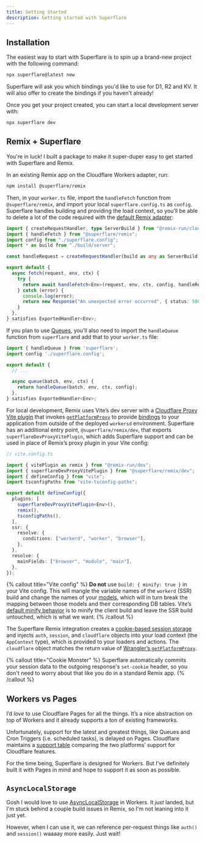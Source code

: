 ```yaml
---
title: Getting Started
description: Getting started with Superflare
---
```


## Installation

The easiest way to start with Superflare is to spin up a brand-new project with the following command:

```bash
npx superflare@latest new
```

Superflare will ask you which bindings you'd like to use for D1, R2 and KV. It will also offer to create the bindings if you haven't already!

Once you get your project created, you can start a local development server with:

```bash
npx superflare dev
```

## Remix + Superflare

You're in luck! I built a package to make it super-duper easy to get started with Superflare and Remix.

In an existing Remix app on the Cloudflare Workers adapter, run:

```bash
npm install @superflare/remix
```

Then, in your `worker.ts` file, import the `handleFetch` function from `@superflare/remix`, and import your local `superflare.config.ts` as `config`. Superflare handles building and providing the load context, so you’ll be able to delete a lot of the code required with the [default Remix adapter](https://github.com/remix-run/remix/blob/main/templates/cloudflare-workers/server.ts):

```ts
import { createRequestHandler, type ServerBuild } from "@remix-run/cloudflare";
import { handleFetch } from "@superflare/remix";
import config from "./superflare.config";
import * as build from "./build/server";

const handleRequest = createRequestHandler(build as any as ServerBuild);

export default {
  async fetch(request, env, ctx) {
    try {
      return await handleFetch<Env>(request, env, ctx, config, handleRequest);
    } catch (error) {
      console.log(error);
      return new Response("An unexpected error occurred", { status: 500 });
    }
  },
} satisfies ExportedHandler<Env>;
```

If you plan to use [Queues](/queues), you’ll also need to import the `handleQueue` function from `superflare` and add that to your `worker.ts` file:

```ts
import { handleQueue } from 'superflare';
import config './superflare.config';

export default {
  // ...

  async queue(batch, env, ctx) {
    return handleQueue(batch, env, ctx, config);
  },
} satisfies ExportedHandler<Env>;
```

For local development, Remix uses Vite’s dev server with a [Cloudflare Proxy Vite plugin](https://remix.run/docs/en/main/guides/vite#cloudflare-proxy) that invokes [`getPlatformProxy`](https://developers.cloudflare.com/workers/wrangler/api/#getplatformproxy) to provide [bindings](https://developers.cloudflare.com/workers/wrangler/api/#supported-bindings) to your application from outside of the deployed `workersd` environment. Superflare has an additional entry point, `@superflare/remix/dev`, that exports `superflareDevProxyVitePlugin`, which adds Superflare support and can be used in place of Remix’s proxy plugin in your Vite config:

```ts
// vite.config.ts

import { vitePlugin as remix } from "@remix-run/dev";
import { superflareDevProxyVitePlugin } from "@superflare/remix/dev";
import { defineConfig } from "vite";
import tsconfigPaths from "vite-tsconfig-paths";

export default defineConfig({
  plugins: [
    superflareDevProxyVitePlugin<Env>(),
    remix(),
    tsconfigPaths(),
  ],
  ssr: {
    resolve: {
      conditions: ["workerd", "worker", "browser"],
    },
  },
  resolve: {
    mainFields: ["browser", "module", "main"],
  },
});
```

{% callout title="Vite config" %}
**Do not** use `build: { minify: true }` in your Vite config. This will mangle the variable names of the `workerd` (SSR) build and change the names of your [models](/models), which will in turn break the mapping between those models and their corresponding DB tables. Vite’s [default minify behavior](https://vite.dev/config/build-options.html#build-minify) is to minify the client build and leave the SSR build untouched, which is what we want.
{% /callout %}

The Superflare Remix integration creates a [cookie-based session storage](https://remix.run/docs/en/main/utils/sessions#createcookiesessionstorage) and injects `auth`, `session`, and `cloudflare` objects into your load context (the `AppContext` type), which is provided to your loaders and actions. The `cloudflare` object matches the return value of [Wrangler’s `getPlatformProxy`](https://developers.cloudflare.com/workers/wrangler/api/#getplatformproxy).

{% callout title="Cookie Monster" %}
Superflare automatically commits your session data to the outgoing response's `set-cookie` header, so you don't need to worry about that like you do in a standard Remix app.
{% /callout %}

## Workers vs Pages

I’d _love_ to use Cloudflare Pages for all the things. It’s a nice abstraction on top of Workers and it already supports a ton of existing frameworks.

Unfortunately, support for the latest and greatest things, like Queues and Cron Triggers (i.e. scheduled tasks), is delayed on Pages. Cloudflare maintains a [support table](https://developers.cloudflare.com/workers/static-assets/compatibility-matrix/) comparing the two platforms’ support for Cloudflare features.

For the time being, Superflare is designed for Workers. But I’ve definitely built it with Pages in mind and hope to support it as soon as possible.

## `AsyncLocalStorage`

Gosh I would love to use [AsyncLocalStorage](https://nodejs.org/api/async_hooks.html#async_hooks_class_asynclocalstorage) in Workers. It _just_ landed, but I'm stuck behind a couple build issues in Remix, so I'm not leaning into it just yet.

However, when I can use it, we can reference per-request things like `auth()` and `session()` waaaay more easily. Just wait!
